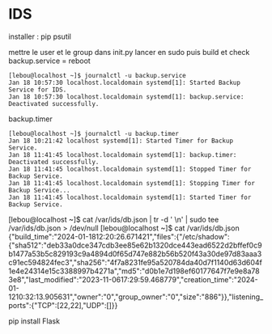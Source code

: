 # IDS
installer :
pip
psutil

mettre le user et le group dans init.py
lancer en sudo
puis build
et check
backup.service = reboot
```
[lebou@localhost ~]$ journalctl -u backup.service
Jan 18 10:57:30 localhost.localdomain systemd[1]: Started Backup Service for IDS.
Jan 18 10:57:30 localhost.localdomain systemd[1]: backup.service: Deactivated successfully.
```
backup.timer
```
[lebou@localhost ~]$ journalctl -u backup.timer
Jan 18 10:21:42 localhost systemd[1]: Started Timer for Backup Service.
Jan 18 11:41:45 localhost.localdomain systemd[1]: backup.timer: Deactivated successfully.
Jan 18 11:41:45 localhost.localdomain systemd[1]: Stopped Timer for Backup Service.
Jan 18 11:41:45 localhost.localdomain systemd[1]: Stopping Timer for Backup Service...
Jan 18 11:41:45 localhost.localdomain systemd[1]: Started Timer for Backup Service.
```

[lebou@localhost ~]$ cat /var/ids/db.json | tr -d ' \n' | sudo tee /var/ids/db.json > /dev/null
[lebou@localhost ~]$ cat /var/ids/db.json
{"build_time":"2024-01-1812:20:26.671421","files":{"/etc/shadow":{"sha512":"deb33a0dce347cdb3ee85e62b1320dce443ead6522d2bffef0c9b1477a53b5c829193c9a4894d0f65d747e882b56b520f43a30de97d83aaa3c91ec594824fec3","sha256":"4f7a8231fe95a520784da40d7f1140d63d604f1e4e24314e15c3388997b4271a","md5":"d0b1e7d198ef60177647f7e9e8a783e8","last_modified":"2023-11-0617:29:59.468779","creation_time":"2024-01-1210:32:13.905631","owner":"0","group_owner":"0","size":"886"}},"listening_ports":{"TCP":[22,22],"UDP":[]}}


pip install Flask
